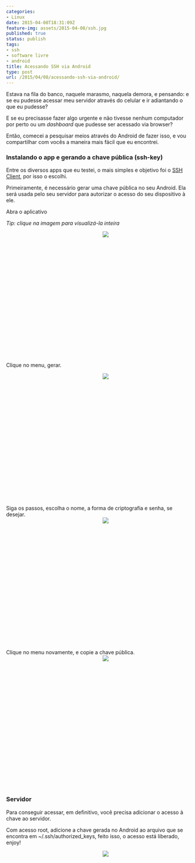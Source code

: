 ```yaml
---
categories:
- Linux
date: 2015-04-08T18:31:09Z
feature-img: assets/2015-04-08/ssh.jpg
published: true
status: publish
tags:
- ssh
- software livre
- android
title: Acessando SSH via Android
type: post
url: /2015/04/08/acessando-ssh-via-android/
---
```


Estava na fila do banco, naquele marasmo, naquela demora, e pensando: e se eu pudesse acessar meu servidor através do celular e ir adiantando o que eu pudesse?

E se eu precisasse fazer algo urgente e não tivesse nenhum computador por perto ou um *dashboard* que pudesse ser acessado via browser?

Então, comecei a pesquisar meios através do Android de fazer isso, e vou compartilhar com vocês a maneira mais fácil que eu encontrei.

### Instalando o app e gerando a chave pública (ssh-key)

Entre os diversos apps que eu testei, o mais simples e objetivo foi o [SSH Client](https://play.google.com/store/apps/details?id=com.anstudios.ssh), por isso o escolhi.

Primeiramente, é necessário gerar uma chave pública no seu Android. Ela será usada pelo seu servidor para autorizar o acesso do seu dispositivo à ele.

Abra o aplicativo 

*Tip: clique na imagem para visualizá-la inteira*

<div class="post-image" style="overflow: hidden; width: 540px; height: 340px; text-align: center;">
    <img class="post-image" src="/assets/2015-04-08/ss_1.png" />
</div>


Clique no menu, gerar.


<div style="overflow: hidden; width: 540px; height: 340px; text-align: center;">
    <img class="post-image" src="/assets/2015-04-08/ss_2.png" />
</div>
<br />
Siga os passos, escolha o nome, a forma de criptografia e senha, se desejar.

<div style="overflow: hidden; width: 540px; height: 340px; text-align: center;">
    <img class="post-image" src="/assets/2015-04-08/ss_3.png" />
</div>
<br />
Clique no menu novamente, e copie a chave pública.

<div style="overflow: hidden; width: 540px; height: 340px; text-align: center;">
    <img class="post-image" src="/assets/2015-04-08/ss_4.png" />
</div>
<br />

### Servidor

Para conseguir acessar, em definitivo, você precisa adicionar o acesso à chave ao servidor.

Com acesso root, adicione a chave gerada no Android ao arquivo que se encontra em ~/.ssh/authorized_keys, feito isso, o acesso está liberado, enjoy!

<div style="overflow: hidden; width: 540px; height: 340px; text-align: center;">
    <img class="post-image" src="/assets/2015-04-08/ss_5.png" />
</div>

<div id="image-modal"></div>

<link rel="stylesheet" href="//code.jquery.com/ui/1.11.4/themes/smoothness/jquery-ui.css">
<script type="text/javascript" src="https://code.jquery.com/jquery-2.1.3.min.js"></script>
<script src="//code.jquery.com/ui/1.11.4/jquery-ui.js"></script>
<script>
    $('.post-image').on('click', function() {
        var src = $(this).attr('src');
	var img = '<img src="{src}"/>'.replace('{src}', src);
	$('#image-modal').html(img);
	$('#image-modal').dialog({
	    modal: true
	});
	$('.ui-dialog-titlebar').removeClass('ui-widget-header');
    });
</script>

